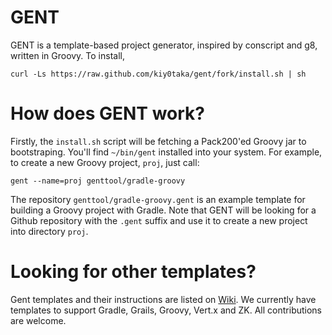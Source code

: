 GENT
====

GENT is a template-based project generator, inspired by conscript and g8, written in Groovy.
To install,

    curl -Ls https://raw.github.com/kiy0taka/gent/fork/install.sh | sh

How does GENT work?
===================

Firstly, the `install.sh` script will be fetching a Pack200'ed Groovy jar to bootstraping.
You'll find `~/bin/gent` installed into your system.
For example, to create a new Groovy project, `proj`, just call:

    gent --name=proj genttool/gradle-groovy

The repository `genttool/gradle-groovy.gent` is an example template for building a Groovy project with Gradle.
Note that GENT will be looking for a Github repository with the `.gent` suffix and use it to
create a new project into directory `proj`.

Looking for other templates?
============================

Gent templates and their instructions are listed on [Wiki](https://github.com/genttool/gent/wiki).
We currently have templates to support Gradle, Grails, Groovy, Vert.x and ZK. All contributions are welcome.